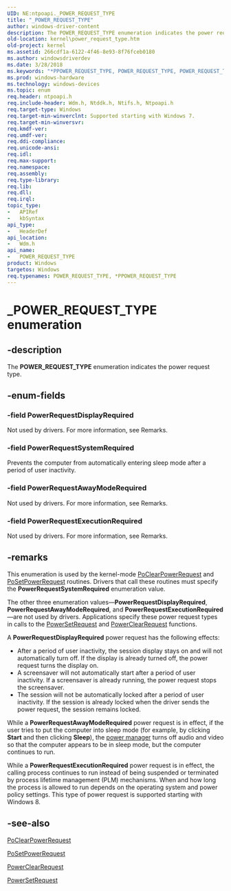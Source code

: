 ```yaml
---
UID: NE:ntpoapi._POWER_REQUEST_TYPE
title: "_POWER_REQUEST_TYPE"
author: windows-driver-content
description: The POWER_REQUEST_TYPE enumeration indicates the power request type.
old-location: kernel\power_request_type.htm
old-project: kernel
ms.assetid: 266cdf1a-6122-4f46-8e93-8f76fceb0180
ms.author: windowsdriverdev
ms.date: 3/28/2018
ms.keywords: "*PPOWER_REQUEST_TYPE, POWER_REQUEST_TYPE, POWER_REQUEST_TYPE enumeration [Kernel-Mode Driver Architecture], PPOWER_REQUEST_TYPE, PPOWER_REQUEST_TYPE enumeration pointer [Kernel-Mode Driver Architecture], PowerRequestAwayModeRequired, PowerRequestDisplayRequired, PowerRequestExecutionRequired, PowerRequestSystemRequired, _POWER_REQUEST_TYPE, kernel.power_request_type, sysenum_2d1a5da5-2541-4db1-bfde-2bd06f38b17c.xml, wdm/POWER_REQUEST_TYPE, wdm/PPOWER_REQUEST_TYPE, wdm/PowerRequestAwayModeRequired, wdm/PowerRequestDisplayRequired, wdm/PowerRequestExecutionRequired, wdm/PowerRequestSystemRequired"
ms.prod: windows-hardware
ms.technology: windows-devices
ms.topic: enum
req.header: ntpoapi.h
req.include-header: Wdm.h, Ntddk.h, Ntifs.h, Ntpoapi.h
req.target-type: Windows
req.target-min-winverclnt: Supported starting with Windows 7.
req.target-min-winversvr: 
req.kmdf-ver: 
req.umdf-ver: 
req.ddi-compliance: 
req.unicode-ansi: 
req.idl: 
req.max-support: 
req.namespace: 
req.assembly: 
req.type-library: 
req.lib: 
req.dll: 
req.irql: 
topic_type:
-	APIRef
-	kbSyntax
api_type:
-	HeaderDef
api_location:
-	Wdm.h
api_name:
-	POWER_REQUEST_TYPE
product: Windows
targetos: Windows
req.typenames: POWER_REQUEST_TYPE, *PPOWER_REQUEST_TYPE
---
```


# _POWER_REQUEST_TYPE enumeration


## -description


The <b>POWER_REQUEST_TYPE</b> enumeration indicates the power request type.


## -enum-fields




### -field PowerRequestDisplayRequired

Not used by drivers. For more information, see Remarks.


### -field PowerRequestSystemRequired

Prevents the computer from automatically entering sleep mode after a period of user inactivity.


### -field PowerRequestAwayModeRequired

Not used by drivers. For more information, see Remarks.


### -field PowerRequestExecutionRequired

Not used by drivers. For more information, see Remarks.


## -remarks



This enumeration is used by the kernel-mode <a href="https://msdn.microsoft.com/library/windows/hardware/ff559658">PoClearPowerRequest</a> and <a href="https://msdn.microsoft.com/library/windows/hardware/ff559762">PoSetPowerRequest</a> routines. Drivers that call these routines must specify the <b>PowerRequestSystemRequired</b> enumeration value.

The other three enumeration values—<b>PowerRequestDisplayRequired</b>, <b>PowerRequestAwayModeRequired</b>, and <b>PowerRequestExecutionRequired</b>—are not used by drivers. Applications specify these power request types in calls to the <a href="https://msdn.microsoft.com/85249de8-5832-4f25-bbd9-3576cfd1caa0">PowerSetRequest</a> and <a href="https://msdn.microsoft.com/794248b1-5aa8-495e-aca6-1a1f35dc9c7f">PowerClearRequest</a> functions.

A <b>PowerRequestDisplayRequired</b> power request has the following effects:

<ul>
<li>
After a period of user inactivity, the session display stays on and will not automatically turn off. If the display is already turned off, the power request turns the display on.

</li>
<li>
A screensaver will not automatically start after a period of user inactivity. If a screensaver is already running, the power request stops the screensaver.

</li>
<li>
The session will not be automatically locked after a period of user inactivity. If the session is already locked when the driver sends the power request, the session remains locked.

</li>
</ul>
While a <b>PowerRequestAwayModeRequired</b> power request is in effect, if the user tries to put the computer into sleep mode (for example, by clicking <b>Start</b> and then clicking <b>Sleep</b>), the <a href="https://msdn.microsoft.com/library/windows/hardware/ff559829">power manager</a> turns off audio and video so that the computer appears to be in sleep mode, but the computer continues to run.

While a <b>PowerRequestExecutionRequired</b> power request is in effect, the calling process continues to run instead of being suspended or terminated by process lifetime management (PLM) mechanisms. When and how long the process is allowed to run depends on the operating system and power policy settings. This type of power request is supported starting with Windows 8.




## -see-also




<a href="https://msdn.microsoft.com/library/windows/hardware/ff559658">PoClearPowerRequest</a>



<a href="https://msdn.microsoft.com/library/windows/hardware/ff559762">PoSetPowerRequest</a>



<a href="https://msdn.microsoft.com/794248b1-5aa8-495e-aca6-1a1f35dc9c7f">PowerClearRequest</a>



<a href="https://msdn.microsoft.com/85249de8-5832-4f25-bbd9-3576cfd1caa0">PowerSetRequest</a>
 

 

